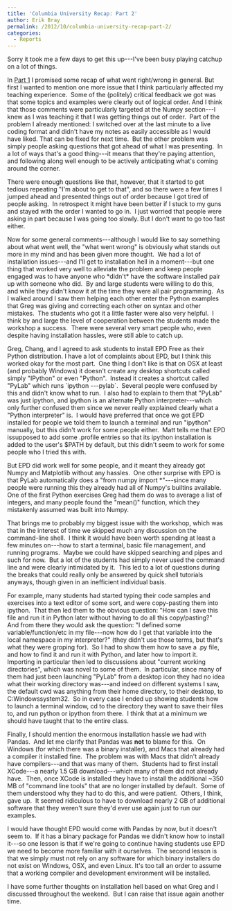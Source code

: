 ```yaml
---
title: 'Columbia University Recap: Part 2'
author: Erik Bray
permalink: /2012/10/columbia-university-recap-part-2/
categories:
  - Reports
---
```

Sorry it took me a few days to get this up---I've been busy playing catchup on a lot of things.

In [Part 1][1] I promised some recap of what went right/wrong in general. But first I wanted to mention one more issue that I think particularly affected my teaching experience.  Some of the (politely) critical feedback we got was that some topics and examples were clearly out of logical order. And I think that those comments were particularly targeted at the Numpy section---I knew as I was teaching it that I was getting things out of order.  Part of the problem I already mentioned: I switched over at the last minute to a live coding format and didn't have my notes as easily accessible as I would have liked. That can be fixed for next time.  But the other problem was simply people asking questions that got ahead of what I was presenting.  In a lot of ways that's a good thing---it means that they're paying attention, and following along well enough to be actively anticipating what's coming around the corner.

There were enough questions like that, however, that it started to get tedious repeating "I'm about to get to that", and so there were a few times I jumped ahead and presented things out of order because I got tired of people asking.  In retrospect it might have been better if I stuck to my guns and stayed with the order I wanted to go in.  I just worried that people were asking in part because I was going too slowly. But I don't want to go too fast either.

Now for some general comments---although I would like to say something about what went well, the "what went wrong" is obviously what stands out more in my mind and has been given more thought.  We had a lot of installation issues---and I'll get to installation hell in a moment---but one thing that worked very well to alleviate the problem and keep people engaged was to have anyone who \*didn't\* have the software installed pair up with someone who did.  By and large students were willing to do this, and while they didn't know it at the time they were all pair programming.  As I walked around I saw them helping each other enter the Python examples that Greg was giving and correcting each other on syntax and other mistakes.  The students who got it a little faster were also very helpful.  I think by and large the level of cooperation between the students made the workshop a success.  There were several very smart people who, even despite having installation hassles, were still able to catch up.

Greg, Chang, and I agreed to ask students to install EPD Free as their Python distribution. I have a lot of complaints about EPD, but I think this worked okay for the most part.  One thing I don't like is that on OSX at least (and probably Windows) it doesn't create any desktop shortcuts called simply "IPython" or even "Python".  Instead it creates a shortcut called "PyLab" which runs \`ipython ---pylab\`.  Several people were confused by this and didn't know what to run.  I also had to explain to them that "PyLab" was just ipython, and ipython is an alternate Python interpreter---which only further confused them since we never really explained clearly what a "Python interpreter" is.  I would have preferred that once we got EPD installed for people we told them to launch a terminal and run "ipython" manually, but this didn't work for some people either.  Matt tells me that EPD issupposed to add some .profile entries so that its ipython installation is added to the user's $PATH by default, but this didn't seem to work for some people who I tried this with.

But EPD did work well for some people, and it meant they already got Numpy and Matplotlib without any hassles.  One other surprise with EPD is that PyLab automatically does a "from numpy import *"---since many people were running this they already had all of Numpy's builtins available.  One of the first Python exercises Greg had them do was to average a list of integers, and many people found the "mean()" function, which they mistakenly assumed was built into Numpy.

That brings me to probably my biggest issue with the workshop, which was that in the interest of time we skipped much any discussion on the command-line shell.  I think it would have been worth spending at least a few minutes on---how to start a terminal, basic file management, and running programs.  Maybe we could have skipped searching and pipes and such for now.  But a lot of the students had simply never used the command line and were clearly intimidated by it.  This led to a lot of questions during the breaks that could really only be answered by quick shell tutorials anyways, though given in an inefficient individual basis.

For example, many students had started typing their code samples and exercises into a text editor of some sort, and were copy-pasting them into ipython.  That then led them to the obvious question: "How can I save this file and run it in Python later without having to do all this copy/pasting?"  And from there they would ask the question: "I defined some variable/function/etc in my file---now how do I get that variable into the local namespace in my interpreter?" (they didn't use those terms, but that's what they were groping for).  So I had to show them how to save a .py file, and how to find it and run it with Python, and later how to import it.  Importing in particular then led to discussions about "current working directories", which was novel to some of them.  In particular, since many of them had just been launching "PyLab" from a desktop icon they had no idea what their working directory was---and indeed on different systems I saw, the default cwd was anything from their home directory, to their desktop, to C:Windowssystem32.  So in every case I ended up showing students how to launch a terminal window, cd to the directory they want to save their files to, and run python or ipython from there.  I think that at a minimum we should have taught that to the entire class.

Finally, I should mention the enormous installation hassle we had with Pandas.  And let me clarify that Pandas was **not** to blame for this.  On Windows (for which there was a binary installer), and Macs that already had a compiler it installed fine.  The problem was with Macs that didn't already have compilers---and that was many of them.  Students had to first install XCode---a nearly 1.5 GB download---which many of them did not already have.  Then, once XCode is installed they have to install the additional ~350 MB of "command line tools" that are no longer installed by default.  Some of them understood why they had to do this, and were patient.  Others, I think, gave up.  It seemed ridiculous to have to download nearly 2 GB of additional software that they weren't sure they'd ever use again just to run our examples.

I would have thought EPD would come with Pandas by now, but it doesn't seem to.  If it has a binary package for Pandas we didn't know how to install it---so one lesson is that if we're going to continue having students use EPD we need to become more familiar with it ourselves.  The second lesson is that we simply must not rely on any software for which binary installers do not exist on Windows, OSX, and even Linux. It's too tall an order to assume that a working compiler and development environment will be installed.

I have some further thoughts on installation hell based on what Greg and I discussed throughout the weekend.  But I can raise that issue again another time.

 [1]: http://teaching.software-carpentry.org/2012/10/01/columbia-university-recap-part-1/
